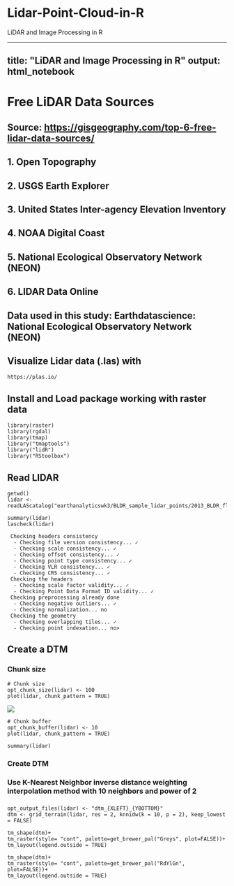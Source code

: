 # Lidar-Point-Cloud-in-R
LiDAR and Image Processing in R

---
title: "LiDAR and Image Processing in R"
output: html_notebook
---

# Free LiDAR Data Sources
## Source: https://gisgeography.com/top-6-free-lidar-data-sources/

## 1. Open Topography
## 2. USGS Earth Explorer
## 3. United States Inter-agency Elevation Inventory
## 4. NOAA Digital Coast
## 5. National Ecological Observatory Network (NEON)
## 6. LIDAR Data Online

## Data used in this study: Earthdatascience: National Ecological Observatory Network (NEON)

## Visualize Lidar data (.las) with 
```
https://plas.io/
```

## Install and Load package working with raster data
```{r}
library(raster)
library(rgdal)
library(tmap)
library("tmaptools")
library("lidR")
library("RStoolbox")
```
## Read LIDAR
```{r}
getwd()
lidar <- readLAScatalog("earthanalyticswk3/BLDR_sample_lidar_points/2013_BLDR_flood_2013100814_487000_4432000.laz")

summary(lidar)
lascheck(lidar)
```

```
 Checking headers consistency
  - Checking file version consistency... ✓
  - Checking scale consistency... ✓
  - Checking offset consistency... ✓
  - Checking point type consistency... ✓
  - Checking VLR consistency... ✓
  - Checking CRS consistency... ✓
 Checking the headers
  - Checking scale factor validity... ✓
  - Checking Point Data Format ID validity... ✓
 Checking preprocessing already done 
  - Checking negative outliers... ✓
  - Checking normalization... no
 Checking the geometry
  - Checking overlapping tiles... ✓
  - Checking point indexation... no>
```

## Create a DTM
### Chunk size
```{r}
# Chunk size
opt_chunk_size(lidar) <- 100
plot(lidar, chunk_pattern = TRUE)
```
![](SelectCottbus.png)<!-- -->


```{r}
# Chunk buffer
opt_chunk_buffer(lidar) <- 10
plot(lidar, chunk_pattern = TRUE)
```

```{r}
summary(lidar)
```
### Create DTM
### Use K-Nearest Neighbor inverse distance weighting interpolation method with 10 neighbors and power of 2 
### 
```{r}
opt_output_files(lidar) <- "dtm_{XLEFT}_{YBOTTOM}"
dtm <- grid_terrain(lidar, res = 2, knnidw(k = 10, p = 2), keep_lowest = FALSE)
```


```{r}
tm_shape(dtm)+
tm_raster(style= "cont", palette=get_brewer_pal("Greys", plot=FALSE))+
tm_layout(legend.outside = TRUE)

```


```{r}
tm_shape(dtm)+
tm_raster(style= "cont", palette=get_brewer_pal("RdYlGn", plot=FALSE))+
tm_layout(legend.outside = TRUE)
```

